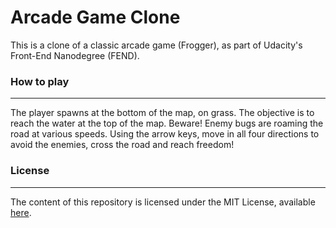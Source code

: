 # Arcade Game Clone

This is a clone of a classic arcade game (Frogger), as part of Udacity's Front-End Nanodegree (FEND).

### How to play
---
The player spawns at the bottom of the map, on grass. The objective is to reach the water at the top of the map.
Beware! Enemy bugs are roaming the road at various speeds. Using the arrow keys, move in all four directions to avoid the enemies, cross the road and reach freedom!

### License
---
The content of this repository is licensed under the MIT License, available [here](https://github.com/eryhM/arcade-game/blob/master/LICENSE).